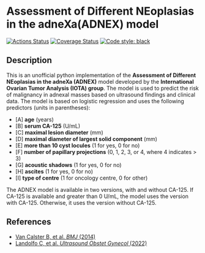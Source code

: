 # Assessment of Different NEoplasias in the adneXa(ADNEX) model

<a href="https://github.com/psf/black/actions"><img alt="Actions Status" src="https://github.com/psf/black/workflows/Test/badge.svg"></a>
<a href="https://coveralls.io/github/psf/black?branch=main"><img alt="Coverage Status" src="https://s3.amazonaws.com/assets.coveralls.io/badges/coveralls_100.svg"></a>
<a href="https://github.com/psf/black"><img alt="Code style: black" src="https://img.shields.io/badge/code%20style-black-000000.svg"></a>

## Description

This is an unofficial python implementation of the **Assessment of Different NEoplasias in the adneXa (ADNEX)** model developed by the **International Ovarian Tumor Analysis (IOTA) group**. The model is used to predict the risk of malignancy in adnexal masses based on ultrasound findings and clinical data. The model is based on logistic regression and uses the following predictors (units in parentheses):

- [A] **age** (years)
- [B] **serum CA-125** (U/mL)
- [C] **maximal lesion diameter** (mm)
- [D] **maximal diameter of largest solid component** (mm)
- [E] **more than 10 cyst locules** (1 for yes, 0 for no)
- [F] **number of papillary projections** (0, 1, 2, 3, or 4, where 4 indicates > 3)
- [G] **acoustic shadows** (1 for yes, 0 for no)
- [H] **ascites** (1 for yes, 0 for no)
- [I] **type of centre** (1 for oncology centre, 0 for other)

The ADNEX model is available in two versions, with and without CA-125. If CA-125 is available and greater than 0 U/mL, the model uses the version with CA-125. Otherwise, it uses the version without CA-125.

## References

- [Van Calster B, et al. *BMJ* (2014)](https://doi.org/10.1136/bmj.g5920)
- [Landolfo C, et al. *Ultrasound Obstet Gynecol* (2022)](https://doi.org/10.1002/uog.26080)
